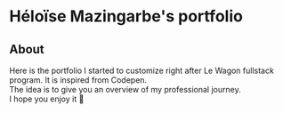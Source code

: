 <h1> Héloïse Mazingarbe's portfolio </h1>

<h2>About</h2>
<p>Here is the portfolio I started to customize right after Le Wagon fullstack program. It is inspired from Codepen.<br>
The idea is to give you an overview of my professional journey.<br>
I hope you enjoy it 🙂</p>
